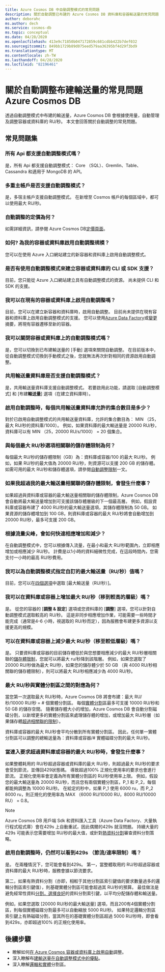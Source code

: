```yaml
---
title: Azure Cosmos DB 中自動調整模式的常見問題
description: 關於自動調整已布建的 Azure Cosmos DB 資料庫和容器輸送量的常見問題
author: deborahc
ms.author: dech
ms.service: cosmos-db
ms.topic: conceptual
ms.date: 04/28/2020
ms.openlocfilehash: 413e9c71850b047172859c681cdbb422b7def032
ms.sourcegitcommit: 849bb1729b89d075eed579aa36395bf4d29f3bd9
ms.translationtype: MT
ms.contentlocale: zh-TW
ms.lasthandoff: 04/28/2020
ms.locfileid: "82196461"
---
```

# <a name="frequently-asked-questions-about-autoscale-provisioned-throughput-in-azure-cosmos-db"></a>關於自動調整布建輸送量的常見問題 Azure Cosmos DB

透過自動調整模式中布建的輸送量，Azure Cosmos DB 會根據使用量，自動管理及調整容器或資料庫的 RU/秒。 本文會回答關於自動調整的常見問題。

## <a name="frequently-asked-questions"></a>常見問題集

### <a name="is-autoscale-mode-supported-for-all-apis"></a>所有 Api 都支援自動調整模式嗎？
是，所有 Api 都支援自動調整模式： Core （SQL）、Gremlin、Table、Cassandra 和適用于 MongoDB 的 API。

### <a name="is-autoscale-mode-supported-for-multi-master-accounts"></a>多重主帳戶是否支援自動調整模式？
是，多宿主帳戶支援自動調整模式。 在新增至 Cosmos 帳戶的每個區域中，都可以使用最大 RU/秒。 

### <a name="what-is-the-pricing-for-autoscale"></a>自動調整的定價為何？
如需詳細資訊，請參閱 Azure Cosmos DB[定價頁面](https://azure.microsoft.com/pricing/details/cosmos-db/)。 

### <a name="how-do-i-enable-autoscale-for-my-containers-or-databases"></a>如何? 為我的容器或資料庫啟用自動調整規模？
您可以在使用 Azure 入口網站建立的新容器和資料庫上啟用自動調整模式。 

### <a name="is-there-cli-or-sdk-support-to-create-containers-or-databases-with-autoscale-mode"></a>是否有使用自動調整模式來建立容器或資料庫的 CLI 或 SDK 支援？
目前，您只能從 Azure 入口網站建立具有自動調整模式的資源。 尚未提供 CLI 和 SDK 的支援。

### <a name="can-i-enable-autoscale-on-an-existing-container-or-a-database"></a>我可以在現有的容器或資料庫上啟用自動調整嗎？
目前，您可以在建立新容器和資料庫時，啟用自動調整。 目前尚未提供在現有容器和資料庫上啟用自動調整模式的支援。 您可以使用[Azure Data Factory](../data-factory/connector-azure-cosmos-db.md)或[變更](change-feed.md)摘要，將現有容器遷移至新的容器。 

### <a name="can-i-turn-off-autoscale-mode-on-a-container-or-database"></a>我可以關閉容器或資料庫上的自動調整模式嗎？
是，您可以切換到已布建輸送量的 [手動] 選項來關閉自動調整。 在目前版本中，從自動調整模式切換到手動模式之後，您就無法再次針對相同的資源啟用自動調整。 

### <a name="is-autoscale-mode-supported-for-shared-throughput-databases"></a>共用輸送量資料庫是否支援自動調整模式？
是，共用輸送量資料庫支援自動調整模式。 若要啟用此功能，請選取 [自動調整模式] 和 [布建**輸送量**] 選項（在建立資料庫時）。 

### <a name="what-is-the-number-of-allowed-collections-per-shared-throughput-database-when-autoscale-is-enabled"></a>啟用自動調整時，每個共用輸送量資料庫允許的集合數目是多少？
對於已啟用自動調整模式的共用輸送量資料庫，允許的集合數目為： MIN （25，最大 RU/秒的資料庫/1000）。 例如，如果資料庫的最大輸送量是 20000 RU/秒，資料庫可以有 MIN （25，20000 RU/s/1000） = 20 個集合。 


### <a name="what-is-the-storage-limit-associated-with-each-max-rus-option"></a>與每個最大 RU/秒選項相關聯的儲存體限制為何？  
每個最大 RU/秒的儲存體限制（GB）為：資料庫或容器/100 的最大 RU/秒。 例如，如果 RU/秒的最大值為 20000 RU/秒，則資源可以支援 200 GB 的儲存體。 如需可用的最大 RU/秒和儲存體選項，請參閱[自動調整限制](provision-throughput-autoscale.md#autoscale-limits)一文。 

### <a name="what-happens-if-i-exceed-the-storage-limit-associated-with-my-max-throughput"></a>如果我超過我的最大輸送量相關聯的儲存體限制，會發生什麼事？
如果超過與資料庫或容器的最大輸送量相關聯的儲存體限制，Azure Cosmos DB 會自動將最大輸送量增加到可支援該儲存體層級的下一個最高層。 例如，假設資料庫或容器布建了 4000 RU/秒的最大輸送量選項，其儲存體限制為 50 GB。 如果資源的儲存體增加到 100 GB，則資料庫或容器的最大 RU/秒將會自動增加到 20000 RU/秒，最多可支援 200 GB。 

### <a name="how-quickly-will-autoscale-up-and-down-based-on-spikes-in-traffic"></a>根據流量尖峰，會如何快速相應增加和減少？
在自動調整模式中，您可以根據傳入流量，在最小和最大 RU/秒範圍內，立即相應增加或相應減少 RU/秒。 計費是以1小時的資料細微性完成，在這段時間內，您需支付一小時的最高 RU/秒費用。

### <a name="can-i-specify-a-custom-max-throughput-rus-value-for-autoscale-mode"></a>我可以為自動調整模式指定自訂的最大輸送量（RU/秒）值嗎？
目前，您可以在[四個選項](provision-throughput-autoscale.md#autoscale-limits)中選取 [最大輸送量（RU/秒）]。

### <a name="can-i-increase-the-max-rus-move-to-a-higher-tier-on-the-database-or-container"></a>我可以在資料庫或容器上增加最大 RU/秒（移到較高的層級）嗎？ 
是。 從您的容器的 [**調整 & 設定**] 選項或您資料庫的 [**調整**] 選項，您可以針對自動調整模式選取較高的 RU/秒。 這是非同步相應增加作業，可能需要一些時間才能完成（通常是4-6 小時，視選取的 RU/秒而定），因為服務會布建更多資源以支援更高的規模。 

### <a name="can-i-reduce-the-max-rus-move-to-a-lower-tier-on-the-database-or-container"></a>可以在資料庫或容器上減少最大 RU/秒（移至較低層級）嗎？
是。 只要資料庫或容器的目前儲存體低於與您想要相應減少的最大 RU/秒層相關聯的[儲存體限制](#what-is-the-storage-limit-associated-with-each-max-rus-option)，您就可以將最大 ru/秒降到該階層。 例如，如果您選取了 20000 RU/秒做為最大 RU/秒，如果您的儲存體少於 50 GB （與 4000 RU/秒相關聯的儲存體限制），則可以將最大 RU/秒相應減少為 4000 RU/秒。

### <a name="what-is-the-mapping-between-the-max-rus-and-physical-partitions"></a>最大 RU/秒與實體分割區之間的對應為何？
當您第一次選取最大 RU/秒時，Azure Cosmos DB 將會布建：最大 RU/秒/10000 RU/秒 = # 個實體分割區。 每個[實體分割](partition-data.md#physical-partitions)區最多可支援 10000 RU/秒和 50 GB 的儲存空間。 隨著儲存體大小的增加，Azure Cosmos DB 會自動分割磁碟分割，以新增更多的實體分割區來處理儲存體的增加，或增加最大 RU/秒層（如果儲存體[超過相關聯的限制](#what-is-the-storage-limit-associated-with-each-max-rus-option)）。 

資料庫或容器的最大 RU/秒會平均分散到所有實體分割區。 因此，任何單一實體分割區可以調整的總輸送量為：資料庫或容器/# 實體磁碟分割的最大 RU/秒。 

### <a name="what-happens-if-incoming-requests-exceed-the-max-rus-of-the-database-or-container"></a>當連入要求超過資料庫或容器的最大 RU/秒時，會發生什麼事？
如果整體耗用的 RU/秒超過容器或資料庫的最大 RU/秒，則超過最大 RU/秒的要求會受到節流，並傳回429狀態碼。 導致超過100% 正規化使用率的要求也會進行節流。 正規化使用率會定義為所有實體分割區的 RU/秒使用率上限。 例如，假設您的最大輸送量為 20000 RU/秒，而且您有兩個實體分割區，P_1 和 P_2，每個都能夠調整為 10000 RU/秒。 在給定的秒中，如果 P_1 使用 6000 ru，而 P_2 8000 ru，則正規化的使用率為 MAX （6000 RU/10000 RU，8000 RU/10000 RU） = 0.8。

> [!NOTE]
> Azure Cosmos DB 用戶端 Sdk 和資料匯入工具（Azure Data Factory、大量執行程式程式庫）會在429s 上自動重試，因此偶爾的429s 就沒問題。 持續大量的429s 可能表示您需要增加 RU/秒的最大值，或針對[熱資料分割](#autoscale-rate-limiting)審查資料分割策略。

### <a name="is-it-still-possible-to-see-429s-throttlingrate-limiting-when-autoscale-is-enabled"></a><a id="autoscale-rate-limiting"></a>啟用自動調整時，仍然可以看到429s （節流/速率限制）嗎？ 
是。 在兩種情況下，您可能會看到429s。 第一，當整體取用的 RU/秒超過容器或資料庫的最大 RU/秒時，服務會據以節流要求。 

第二，如果有熱資料分割（亦即，相較于其他分割區索引鍵值的要求數量過多的邏輯分割區索引鍵值），則基礎實體分割區可能會超過其 RU/秒的預算。 最佳做法是避免經常性資料[分割，選擇良好](partitioning-overview.md#choose-partitionkey)的資料分割索引鍵，以平均分配儲存體和輸送量。 

例如，如果您選取 [20000 RU/秒的最大輸送量] 選項，而且200有4個實體分割區，則每個實體磁碟分割最多可以自動縮放 5000 RU/秒。 如果特定邏輯分割區索引鍵上有熱磁碟分割，當其所在的基礎實體分割區超過 5000 RU/秒時，即會看到429s，亦即超過100% 的正規化使用率。

## <a name="next-steps"></a>後續步驟

* 瞭解如何[在 Azure Cosmos 容器或資料庫上啟用自動](provision-throughput-autoscale.md#create-db-container-autoscale)調整。
* 深入瞭解布[建輸送量在自動調整模式中的優點](provision-throughput-autoscale.md#autoscale-benefits)。
* 深入瞭解[邏輯和實體](partition-data.md)分割區。
